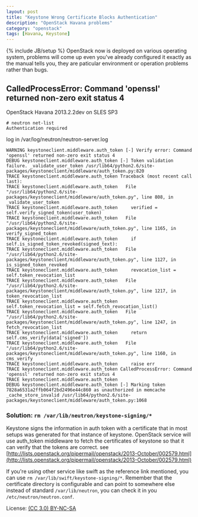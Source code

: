 ```yaml
---
layout: post
title: "Keystone Wrong Certificate Blocks Authentication"
description: "OpenStack Havana problems"
category: "openstack"
tags: [Havana, Keystone]
---
```

{% include JB/setup %}
OpenStack now is deployed on various operating system, problems will come up even you've already configured it exactly as the manual tells you, they are paticular environment or operation problems rather than bugs.

## CalledProcessError: Command 'openssl' returned non-zero exit status 4
OpenStack Havana 2013.2.2dev on SLES SP3

    # neutron net-list
    Authentication required

log in /var/log/neutron/neutron-server.log

    WARNING keystoneclient.middleware.auth_token [-] Verify error: Command 'openssl' returned non-zero exit status 4
    DEBUG keystoneclient.middleware.auth_token [-] Token validation failure. _validate_user_token /usr/lib64/python2.6/site-packages/keystoneclient/middleware/auth_token.py:820
    TRACE keystoneclient.middleware.auth_token Traceback (most recent call last):
    TRACE keystoneclient.middleware.auth_token   File "/usr/lib64/python2.6/site-packages/keystoneclient/middleware/auth_token.py", line 808, in _validate_user_token
    TRACE keystoneclient.middleware.auth_token     verified = self.verify_signed_token(user_token)
    TRACE keystoneclient.middleware.auth_token   File "/usr/lib64/python2.6/site-packages/keystoneclient/middleware/auth_token.py", line 1165, in verify_signed_token
    TRACE keystoneclient.middleware.auth_token     if self.is_signed_token_revoked(signed_text):
    TRACE keystoneclient.middleware.auth_token   File "/usr/lib64/python2.6/site-packages/keystoneclient/middleware/auth_token.py", line 1127, in is_signed_token_revoked
    TRACE keystoneclient.middleware.auth_token     revocation_list = self.token_revocation_list
    TRACE keystoneclient.middleware.auth_token   File "/usr/lib64/python2.6/site-packages/keystoneclient/middleware/auth_token.py", line 1217, in token_revocation_list
    TRACE keystoneclient.middleware.auth_token     self.token_revocation_list = self.fetch_revocation_list()
    TRACE keystoneclient.middleware.auth_token   File "/usr/lib64/python2.6/site-packages/keystoneclient/middleware/auth_token.py", line 1247, in fetch_revocation_list
    TRACE keystoneclient.middleware.auth_token     return self.cms_verify(data['signed'])
    TRACE keystoneclient.middleware.auth_token   File "/usr/lib64/python2.6/site-packages/keystoneclient/middleware/auth_token.py", line 1160, in cms_verify
    TRACE keystoneclient.middleware.auth_token     raise err
    TRACE keystoneclient.middleware.auth_token CalledProcessError: Command 'openssl' returned non-zero exit status 4
    TRACE keystoneclient.middleware.auth_token
    DEBUG keystoneclient.middleware.auth_token [-] Marking token 7828a6531a2ffb064f2bd2496e44c860 as unauthorized in memcache _cache_store_invalid /usr/lib64/python2.6/site-packages/keystoneclient/middleware/auth_token.py:1068

### Solution: `rm /var/lib/neutron/keystone-signing/*`

Keystone signs the information in auth token with a certificate that in most setups was generated for that instance of keystone. OpenStack service will use auth_token middleware to fetch the certificates of keystone so that it can verify that the tokens are correct. see [http://lists.openstack.org/pipermail/openstack/2013-October/002579.html](http://lists.openstack.org/pipermail/openstack/2013-October/002579.html)

If you're using other service like swift as the reference link mentioned, you can use `rm /var/lib/swift/keystone-signing/*`. Remember that the certificate directory is configurable and can point to somewhere else instead of standard `/var/lib/neutron`, you can check it in you `/etc/neutron/neutron.conf`.

License: [(CC 3.0) BY-NC-SA](http://creativecommons.org/licenses/by-nc-sa/3.0/)
